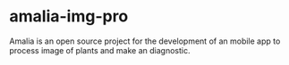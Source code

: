 # amalia-img-pro
Amalia is an open source project for the development of an mobile app to process image of plants and make an diagnostic.  

